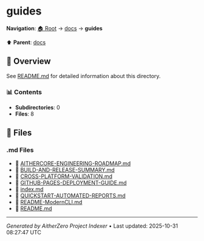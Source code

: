 # guides

**Navigation**: [🏠 Root](../../index.md) → [docs](../index.md) → **guides**

⬆️ **Parent**: [docs](../index.md)

## 📖 Overview

See [README.md](./README.md) for detailed information about this directory.

### 📊 Contents

- **Subdirectories**: 0
- **Files**: 8

## 📄 Files

### .md Files

- 📝 [AITHERCORE-ENGINEERING-ROADMAP.md](./AITHERCORE-ENGINEERING-ROADMAP.md)
- 📝 [BUILD-AND-RELEASE-SUMMARY.md](./BUILD-AND-RELEASE-SUMMARY.md)
- 📝 [CROSS-PLATFORM-VALIDATION.md](./CROSS-PLATFORM-VALIDATION.md)
- 📝 [GITHUB-PAGES-DEPLOYMENT-GUIDE.md](./GITHUB-PAGES-DEPLOYMENT-GUIDE.md)
- 📝 [index.md](./index.md)
- 📝 [QUICKSTART-AUTOMATED-REPORTS.md](./QUICKSTART-AUTOMATED-REPORTS.md)
- 📝 [README-ModernCLI.md](./README-ModernCLI.md)
- 📝 [README.md](./README.md)

---

*Generated by AitherZero Project Indexer* • Last updated: 2025-10-31 08:27:47 UTC

